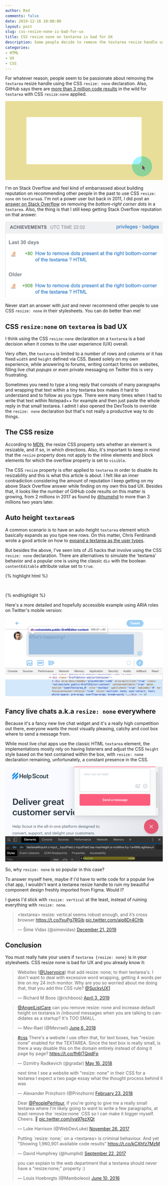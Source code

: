 ```yaml
---
author: Red
comments: false
date: 2019-12-16 10:00:00
layout: post
slug: css-resize-none-is-bad-for-ux
title: CSS resize none on textarea is bad for UX
description: Some people decide to remove the textarea resize handle using the CSS resize none declaration and that is a bad thing for UX.
categories:
- HTML
- UX
- CSS
---
```


For whatever reason, people seem to be passionate about removing the `textarea` resize handle using the CSS `resize: none` declaration. Also, GitHub says there are [more than 3 million code results](https://github.com/search?q=%22resize%3Anone%22+textarea&type=Code) in the wild for `textarea` with CSS `resize:none` applied.

![A resizable textarea element](/dist/uploads/2019/12/css-resize-none-textarea-bad-ux.png)

<!-- more -->

I'm on Stack Overflow and feel kind of embarrassed about building reputation on recommending other people in the past to use CSS `resize: none` on `textarea`s. I'm not a power user but back in 2011, I did post an [answer on Stack Overflow](https://stackoverflow.com/questions/6340545/how-to-remove-dots-present-at-the-right-bottom-corner-of-the-textarea-html/6340594#6340594) on removing the *bottom-right corner dots* in a `textarea`. Also, the thing is that I still keep getting Stack Overflow reputation on that answer.

![Stack Overflow reputation on CSS resize none](/dist/uploads/2019/12/stackoverflow-reputation-css-resize-none.png)

Never start an answer with *just* and never recommend other people to use CSS `resize: none` in their stylesheets. You can do better than me!

## CSS `resize:none` on `textarea` is bad UX

I think using the CSS `resize:none` declaration on a `textarea` is a bad decision when it comes to the user experience (UX) overall.

Very often, the `textarea` is limited to a number of rows and columns or it has fixed `width` and `height` defined via CSS. Based solely on my own experience, while answering to forums, writing contact forms on websites, filling live chat *popups* or even private messaging on Twitter this is very frustrating.

Sometimes you need to type a long reply that consists of many paragraphs and wrapping that text within a tiny textarea box makes it hard to understand and to follow as you type. There were many times when I had to write that text within Notepad++ for example and then just paste the whole reply in that small textarea. I admit I also opened the DevTools to override the `resize: none` declaration but that's not really a productive way to do things.

## The CSS resize

According to [MDN](https://developer.mozilla.org/en-US/docs/Web/CSS/resize), the resize CSS property sets whether an element is resizable, and if so, in which directions. Also, it's important to keep in mind that the `resize` property does not apply to the inline elements and block elements for which the overflow property is set to `visible`.

The CSS `resize` property is ofter applied to `textarea` in order to disable its resizability and this is what this article is about. I felt like an inner contradiction considering the amount of reputation I keep getting on my above Stack Overflow answer while finding on my own this bad UX. Besides that, it looks like the number of GitHub code results on this matter is growing, from 2 millions in 2017 as found by [@humphd](https://twitter.com/humphd/status/911287694550028288) to more than 3 millions two years later.

## Auto height `textarea`s

A common scenario is to have an auto-height `textarea` element which basically expands as you type new rows. On this matter, Chris Ferdinandi wrote a good article on how to [expand a textarea as the user types](https://gomakethings.com/automatically-expand-a-textarea-as-the-user-types-using-vanilla-javascript/).

But besides the above, I've seen lots of JS hacks that involve using the CSS `resize: none` declaration. There are alternatives to simulate the 'textarea' behavior and a popular one is using the classic `div` with the boolean `contentEditable` attribute value set to `true`.

{% highlight html %}
  <div contentEditable="true"></div>
{% endhighlight %}

Here's a more detailed and hopefully accessible example using ARIA roles on Twitter's mobile version:

![DevTools ARIA roles on mobile Twitter](/dist/uploads/2019/12/mobile-twitter-aria-roles.png)

## Fancy live chats a.k.a `resize: none` everywhere

Because it's a fancy new live chat widget and it's a really high competition out there, everyone wants the most visually pleasing, catchy and cool box where to send a message from.

While most live chat apps use the classic HTML `textarea` element, the implementations mostly rely on having listeners and adjust the CSS `height` style based on the text contained within the box, with `resize: none` declaration remaining, unfortunately, a constant presence in the CSS.

![Help Scout uses CSS resize none for the chat widget textarea](/dist/uploads/2019/12/helpscout-textarea-resize-none.png)

So, why `resize: none` is so popular in this case?

To answer myself here, maybe if I'd have to write code for a popular live chat app, I wouldn't want a textarea resize handle to ruin my beautiful component design freshly imported from Figma. Would I?

I guess I'd stick with `resize: vertical` at the least, instead of ruining everything with `resize: none`.

<blockquote class="twitter-tweet"><p lang="en" dir="ltr">&lt;textarea&gt; resize: vertical seems robust enough, and it’s cross browser <a href="https://t.co/fxuPg7RGjb">https://t.co/fxuPg7RGjb</a> <a href="https://t.co/aip8Dr4CHb">pic.twitter.com/aip8Dr4CHb</a></p>&mdash; Šime Vidas (@simevidas) <a href="https://twitter.com/simevidas/status/1208477788686241798?ref_src=twsrc%5Etfw">December 21, 2019</a></blockquote>

## Conclusion

You must really hate your users if `textarea {resize: none}` is in your stylesheets. CSS resize none is bad for UX and you already know it:

<blockquote class="twitter-tweet"><p lang="en" dir="ltr">Websites (<a href="https://twitter.com/UserVoice?ref_src=twsrc%5Etfw">@Uservoice</a>) that add resize: none; to their textarea&#39;s. I don&#39;t want to deal with excessive word wrapping, getting 4 words per line on my 24 inch monitor. Why are you so worried about me doing that, that you add this CSS rule? <a href="https://twitter.com/SuckyUX1?ref_src=twsrc%5Etfw">@SuckyUX1</a></p>&mdash; Richard M Boos (@richboos) <a href="https://twitter.com/richboos/status/1113487847150039041?ref_src=twsrc%5Etfw">April 3, 2019</a></blockquote>

<blockquote class="twitter-tweet"><p lang="en" dir="ltr"><a href="https://twitter.com/AngelListCare?ref_src=twsrc%5Etfw">@AngelListCare</a> can you remove resize: none and increase default height on textarea in /inbound messages when you are talking to candidates as a startup? It&#39;s TOO SMALL.</p>&mdash; Mev-Rael (@Mevrael) <a href="https://twitter.com/Mevrael/status/1004284049320546304?ref_src=twsrc%5Etfw">June 6, 2018</a></blockquote>

<blockquote class="twitter-tweet"><p lang="en" dir="ltr"><a href="https://twitter.com/hashtag/css?src=hash&amp;ref_src=twsrc%5Etfw">#css</a> There&#39;s a website I use often that, for text boxes, has &quot;resize: none&quot; enabled for the TEXTAREA. Since the text box is really small, is there a way disable this on the domain entirely instead of doing it page by page? <a href="https://t.co/fh6ITQqdFp">https://t.co/fh6ITQqdFp</a></p>&mdash; Dzmitry Radkevich (@gradar) <a href="https://twitter.com/gradar/status/996791993794691073?ref_src=twsrc%5Etfw">May 16, 2018</a></blockquote>

<blockquote class="twitter-tweet"><p lang="en" dir="ltr">next time I see a website with &quot;resize: none&quot; in their CSS for a textarea I expect a two page essay what the thought process behind it was</p>&mdash; Alexander Prinzhorn (@Prinzhorn) <a href="https://twitter.com/Prinzhorn/status/966954666721505280?ref_src=twsrc%5Etfw">February 23, 2018</a></blockquote>

<blockquote class="twitter-tweet"><p lang="en" dir="ltr">Dear <a href="https://twitter.com/PeoplePerHour?ref_src=twsrc%5Etfw">@PeoplePerHour</a>, if you&#39;re going to give me a really small textarea where I&#39;m likely going to want to write a few paragraphs, at least remove the `resize:none` CSS so I can make it bigger myself. Cheers. 🤔 <a href="https://t.co/iva97ezXQt">pic.twitter.com/iva97ezXQt</a></p>&mdash; Luke Harrison (@WebDevLuke) <a href="https://twitter.com/WebDevLuke/status/934917818881052672?ref_src=twsrc%5Etfw">November 26, 2017</a></blockquote>

<blockquote class="twitter-tweet"><p lang="en" dir="ltr">Putting `resize: none;` on a &lt;textarea&gt; is criminal behaviour. And yet &quot;Showing 1,960,901 available code results&quot; <a href="https://t.co/kCXhfz7MzM">https://t.co/kCXhfz7MzM</a></p>&mdash; David Humphrey (@humphd) <a href="https://twitter.com/humphd/status/911287694550028288?ref_src=twsrc%5Etfw">September 22, 2017</a></blockquote>

<blockquote class="twitter-tweet"><p lang="en" dir="ltr">you can explain to the web department that a textarea should never have a &quot;resize:none;&quot; property :)</p>&mdash; Louis Hoebregts (@Mamboleoo) <a href="https://twitter.com/Mamboleoo/status/741231266692014080?ref_src=twsrc%5Etfw">June 10, 2016</a></blockquote>

<script async src="https://platform.twitter.com/widgets.js" charset="utf-8"></script>